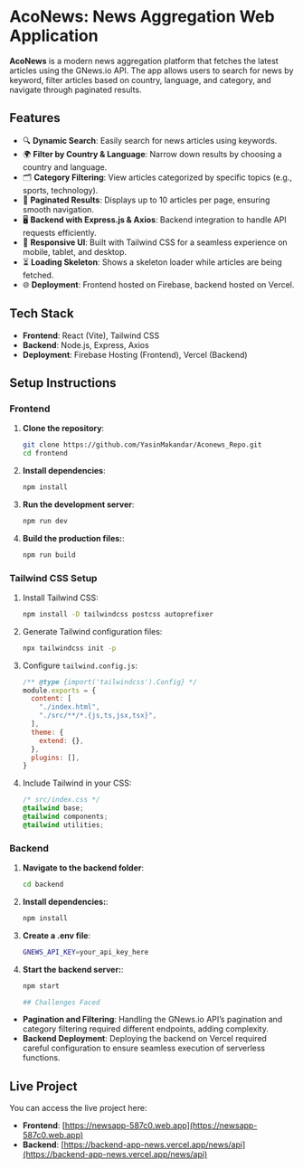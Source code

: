 # AcoNews: News Aggregation Web Application

**AcoNews** is a modern news aggregation platform that fetches the latest articles using the GNews.io API. The app allows users to search for news by keyword, filter articles based on country, language, and category, and navigate through paginated results.

## Features

- 🔍 **Dynamic Search**: Easily search for news articles using keywords.
- 🌍 **Filter by Country & Language**: Narrow down results by choosing a country and language.
- 🗂️ **Category Filtering**: View articles categorized by specific topics (e.g., sports, technology).
- 📄 **Paginated Results**: Displays up to 10 articles per page, ensuring smooth navigation.
- 🖥️ **Backend with Express.js & Axios**: Backend integration to handle API requests efficiently.
- 📱 **Responsive UI**: Built with Tailwind CSS for a seamless experience on mobile, tablet, and desktop.
- ⏳ **Loading Skeleton**: Shows a skeleton loader while articles are being fetched.
- 🌐 **Deployment**: Frontend hosted on Firebase, backend hosted on Vercel.

## Tech Stack

- **Frontend**: React (Vite), Tailwind CSS
- **Backend**: Node.js, Express, Axios
- **Deployment**: Firebase Hosting (Frontend), Vercel (Backend)

## Setup Instructions

### Frontend

1. **Clone the repository**:
   ```bash
   git clone https://github.com/YasinMakandar/Aconews_Repo.git
   cd frontend

2. **Install dependencies**:

   ```bash
   npm install

3. **Run the development server**:
   ```bash
   npm run dev

4. **Build the production files:**:
   ```bash
   npm run build

### Tailwind CSS Setup

1. Install Tailwind CSS:

    ```bash
    npm install -D tailwindcss postcss autoprefixer
    ```

2. Generate Tailwind configuration files:

    ```bash
    npx tailwindcss init -p
    ```

3. Configure `tailwind.config.js`:

    ```js
    /** @type {import('tailwindcss').Config} */
    module.exports = {
      content: [
        "./index.html",
        "./src/**/*.{js,ts,jsx,tsx}",
      ],
      theme: {
        extend: {},
      },
      plugins: [],
    }
    ```

4. Include Tailwind in your CSS:

    ```css
    /* src/index.css */
    @tailwind base;
    @tailwind components;
    @tailwind utilities;
    ```


### Backend

1. **Navigate to the backend folder**:
   ```bash
   cd backend

2. **Install dependencies:**:
   ```bash
   npm install

3. **Create a .env file**:
   ```bash
   GNEWS_API_KEY=your_api_key_here

4. **Start the backend server:**:
   ```bash
   npm start

   ## Challenges Faced

- **Pagination and Filtering**: Handling the GNews.io API’s pagination and category filtering required different endpoints, adding complexity.
- **Backend Deployment**: Deploying the backend on Vercel required careful configuration to ensure seamless execution of serverless functions.


## Live Project

You can access the live project here:

- **Frontend**: [https://newsapp-587c0.web.app](https://newsapp-587c0.web.app)
- **Backend**: [https://backend-app-news.vercel.app/news/api](https://backend-app-news.vercel.app/news/api)







